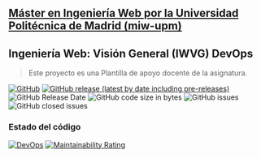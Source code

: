 ## [Máster en Ingeniería Web por la Universidad Politécnica de Madrid (miw-upm)](http://miw.etsisi.upm.es)
## Ingeniería Web: Visión General (IWVG) DevOps
> Este proyecto es una Plantilla de apoyo docente de la asignatura.

[![GitHub](https://img.shields.io/github/license/rodrigoDLCalle/iwvg-devops-delacalle-rodrigo?color=informational)](https://github.com/rodrigoDLCalle/iwvg-devops-delacalle-rodrigo/blob/develop/LICENSE.md)
[![GitHub release (latest by date including pre-releases)](https://img.shields.io/github/v/release/rodrigoDLCalle/iwvg-devops-delacalle-rodrigo?color=informational)](https://github.com/rodrigoDLCalle/iwvg-devops-delacalle-rodrigo/releases)
![GitHub Release Date](https://img.shields.io/github/release-date/rodrigoDLCalle/iwvg-devops-delacalle-rodrigo?color=informational)
![GitHub code size in bytes](https://img.shields.io/github/languages/code-size/rodrigoDLCalle/iwvg-devops-delacalle-rodrigo)
![GitHub issues](https://img.shields.io/github/issues/rodrigoDLCalle/iwvg-devops-delacalle-rodrigo?color=important)
![GitHub closed issues](https://img.shields.io/github/issues-closed/rodrigoDLCalle/iwvg-devops-delacalle-rodrigo?color=informational)

### Estado del código
[![DevOps](https://github.com/rodrigoDLCalle/iwvg-devops-delacalle-rodrigo/actions/workflows/test-sonar.yml/badge.svg)](https://github.com/rodrigoDLCalle/iwvg-devops-delacalle-rodrigo/actions/workflows/test-sonar.yml)
[![Maintainability Rating](https://sonarcloud.io/api/project_badges/measure?project=RodrigoDLCalle_iwvg-devops-delacalle-rodrigo&metric=sqale_rating)](https://sonarcloud.io/summary/new_code?id=RodrigoDLCalle_iwvg-devops-delacalle-rodrigo)
